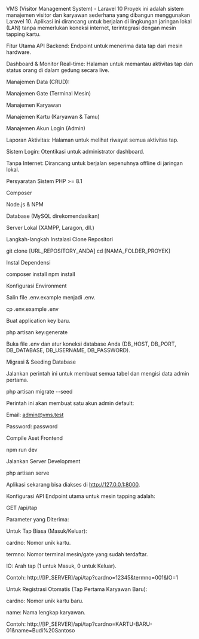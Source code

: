 VMS (Visitor Management System) - Laravel 10
Proyek ini adalah sistem manajemen visitor dan karyawan sederhana yang dibangun menggunakan Laravel 10. Aplikasi ini dirancang untuk berjalan di lingkungan jaringan lokal (LAN) tanpa memerlukan koneksi internet, terintegrasi dengan mesin tapping kartu.

Fitur Utama
API Backend: Endpoint untuk menerima data tap dari mesin hardware.

Dashboard & Monitor Real-time: Halaman untuk memantau aktivitas tap dan status orang di dalam gedung secara live.

Manajemen Data (CRUD):

Manajemen Gate (Terminal Mesin)

Manajemen Karyawan

Manajemen Kartu (Karyawan & Tamu)

Manajemen Akun Login (Admin)

Laporan Aktivitas: Halaman untuk melihat riwayat semua aktivitas tap.

Sistem Login: Otentikasi untuk administrator dashboard.

Tanpa Internet: Dirancang untuk berjalan sepenuhnya offline di jaringan lokal.

Persyaratan Sistem
PHP >= 8.1

Composer

Node.js & NPM

Database (MySQL direkomendasikan)

Server Lokal (XAMPP, Laragon, dll.)

Langkah-langkah Instalasi
Clone Repositori

git clone [URL_REPOSITORY_ANDA]
cd [NAMA_FOLDER_PROYEK]

Instal Dependensi

composer install
npm install

Konfigurasi Environment

Salin file .env.example menjadi .env.

cp .env.example .env

Buat application key baru.

php artisan key:generate

Buka file .env dan atur koneksi database Anda (DB_HOST, DB_PORT, DB_DATABASE, DB_USERNAME, DB_PASSWORD).

Migrasi & Seeding Database

Jalankan perintah ini untuk membuat semua tabel dan mengisi data admin pertama.

php artisan migrate --seed

Perintah ini akan membuat satu akun admin default:

Email: admin@vms.test

Password: password

Compile Aset Frontend

npm run dev

Jalankan Server Development

php artisan serve

Aplikasi sekarang bisa diakses di http://127.0.0.1:8000.

Konfigurasi API
Endpoint utama untuk mesin tapping adalah:

GET /api/tap

Parameter yang Diterima:

Untuk Tap Biasa (Masuk/Keluar):

cardno: Nomor unik kartu.

termno: Nomor terminal mesin/gate yang sudah terdaftar.

IO: Arah tap (1 untuk Masuk, 0 untuk Keluar).

Contoh: http://[IP_SERVER]/api/tap?cardno=12345&termno=001&IO=1

Untuk Registrasi Otomatis (Tap Pertama Karyawan Baru):

cardno: Nomor unik kartu baru.

name: Nama lengkap karyawan.

Contoh: http://[IP_SERVER]/api/tap?cardno=KARTU-BARU-01&name=Budi%20Santoso